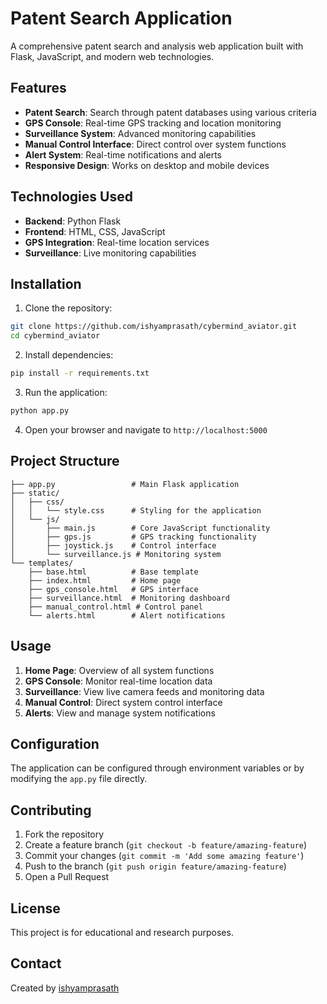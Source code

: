 # Patent Search Application

A comprehensive patent search and analysis web application built with Flask, JavaScript, and modern web technologies.

## Features

- **Patent Search**: Search through patent databases using various criteria
- **GPS Console**: Real-time GPS tracking and location monitoring
- **Surveillance System**: Advanced monitoring capabilities
- **Manual Control Interface**: Direct control over system functions
- **Alert System**: Real-time notifications and alerts
- **Responsive Design**: Works on desktop and mobile devices

## Technologies Used

- **Backend**: Python Flask
- **Frontend**: HTML, CSS, JavaScript
- **GPS Integration**: Real-time location services
- **Surveillance**: Live monitoring capabilities

## Installation

1. Clone the repository:
```bash
git clone https://github.com/ishyamprasath/cybermind_aviator.git
cd cybermind_aviator
```

2. Install dependencies:
```bash
pip install -r requirements.txt
```

3. Run the application:
```bash
python app.py
```

4. Open your browser and navigate to `http://localhost:5000`

## Project Structure

```
├── app.py                 # Main Flask application
├── static/
│   ├── css/
│   │   └── style.css      # Styling for the application
│   └── js/
│       ├── main.js        # Core JavaScript functionality
│       ├── gps.js         # GPS tracking functionality
│       ├── joystick.js    # Control interface
│       └── surveillance.js # Monitoring system
└── templates/
    ├── base.html          # Base template
    ├── index.html         # Home page
    ├── gps_console.html   # GPS interface
    ├── surveillance.html  # Monitoring dashboard
    ├── manual_control.html # Control panel
    └── alerts.html        # Alert notifications
```

## Usage

1. **Home Page**: Overview of all system functions
2. **GPS Console**: Monitor real-time location data
3. **Surveillance**: View live camera feeds and monitoring data
4. **Manual Control**: Direct system control interface
5. **Alerts**: View and manage system notifications

## Configuration

The application can be configured through environment variables or by modifying the `app.py` file directly.

## Contributing

1. Fork the repository
2. Create a feature branch (`git checkout -b feature/amazing-feature`)
3. Commit your changes (`git commit -m 'Add some amazing feature'`)
4. Push to the branch (`git push origin feature/amazing-feature`)
5. Open a Pull Request

## License

This project is for educational and research purposes.

## Contact

Created by [ishyamprasath](https://github.com/ishyamprasath)

